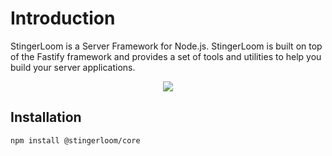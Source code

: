 # Introduction

StingerLoom is a Server Framework for Node.js. StingerLoom is built on top of the Fastify framework and provides a set of tools and utilities to help you build your server applications.

<p align="center"> 
<img src="https://github.com/user-attachments/assets/77a2f5e0-69b5-43d2-bc43-ab9bde52cc5b">
</p>

## Installation

```bash
npm install @stingerloom/core
```
